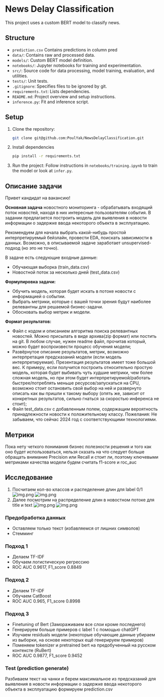 # News Delay Classification

This project uses a custom BERT model to classify news.

## Structure

- `prediction.csv` Contains predictions in column pred
- `data/`: Contains raw and processed data.
- `models/`: Custom BERT model definition.
- `notebooks/`: Jupyter notebooks for training and experimentation.
- `src/`: Source code for data processing, model training, evaluation, and utilities.
- `tests/`: Unit tests.
- `.gitignore`: Specifies files to be ignored by git.
- `requirements.txt`: Lists dependencies.
- `README.md`: Project overview and setup instructions.
- `inference.py`: Fit and inference script.

## Setup

1. Clone the repository:
   ```bash
   git clone git@github.com:PoulYak/NewsDelayClassification.git
   ```
2. Install dependencies

    ```bash
   pip install -r requirements.txt
   ```
3. Run the project:
   Follow instructions in `notebooks/training.ipynb` to train the model or look at `infer.py`.

## Описание задачи

Привет кандидат на вакансию!

**Основная задача** новостного мониторинга - обрабатывать входящий поток новостей,
находя в них интересные пользователям события. В задании предлагается построить модель
для выявления в новости информации о задержке ввода некоторого объекта в эксплуатацию.

Рекомендуем для начала выбрать какой-нибудь простой интерпретируемый бейзлайн, провести EDA,
поискать зависимости в данных. Возможно, в описываемой задаче заработает unsupervised-подход (но это не точно).

В задаче есть следующие входные данные:

- Обучающая выборка (train_data.csv)
- Новостной поток за несколько дней (test_data.csv)

**Формулировка задачи:**

- Обучить модель, которая будет искать в потоке новости с информацией о событии.
- Выбрать метрики, которые с вашей точки зрения будут наиболее релевантны для решаемой бизнес-задачи.
- Обосновать выбор метрик и модели.

**Формат результатов:**

- Файл с кодом и описанием алгоритма поиска релевантных новостей. Можно присылать в виде архива(zip формат) или постить
  на git. В любом случае, нужен readme файл, прочитав который, можно будет воспроизвести процесс обучения модели;
- Развёрнутое описание результатов, метрик, возможно интерпретация предсказаний модели (если модель интерпретируемая).
  Презентация результатов имеет тоже большой вес. К примеру, если получится построить относительно простую модель,
  которая будет выбивать чуть худшие метрики, чем более сложная модель, но при этом будет интерпретируемой/работать
  быстрее/потреблять меньше ресурсов/запускаться на CPU, возможно стоит остановить свой выбор на ней и развернуто
  описать как вы пришли к такому выбору (опять же, зависит от конкретных результатов, сильно гнаться за скоростью
  инференса не стоит);
- Файл test_data.csv с добавленным полем, содержащим вероятность принадлежности новости к положительному классу.
  Пожелания:
  Не забываем, что сейчас 2024 год с соответствующими технологиями.

## Метрики

Пока нету четкого понимания бизнес полезности решения и того как оно будет использоваться,
нельзя сказать на что следует больше обращать внимание Precision или Recall и стоит ли,
поэтому ключевыми метриками качества модели будем считать f1-score и roc_auc

## Исследование

1. Посчитаем кол-во классов и распеделение длин для label 0/1
   ![img.png](img/img.png)
   ![img.png](img/img2.png)
2. Далее посмотрим на распределение длин в новостном потоке для title и text
   ![img.png](img/img3.png)
   ![img.png](img/img4.png)

### Предобработка данных

- Оставляем только текст (избавляемся от лишних символов)
- Стемминг

### Подход 1

- Делаем TF-IDF
- Обучаем логистическую регрессию
- ROC AUC 0.9617, F1_score 0.8849

### Подход 2

- Делаем TF-IDF
- Обучаем CatBoost
- ROC AUC 0.965, F1_score 0.8998

### Подход 3

- Finetuning of Bert (Замораживаем все слои кроме последнего)
- Генерируем больше примеров c label 1 с помощью chatGPT
- Изучаем residuals модели (некоторые обучающие данные убираем из выборки, на основе некоторых ещё генерируем примеров)
- Поменяем tokenizer и pretrained bert на предобученный на русском контексте (RuBert)
- ROC AUC 0.9877, F1_score 0.9452

### Test (prediction generate)

Разбиваем текст на чанки и берем максимальное из предсказаний
для выявления в новости информации о задержке ввода некоторого объекта в эксплуатацию 
формируем prediction.csv

